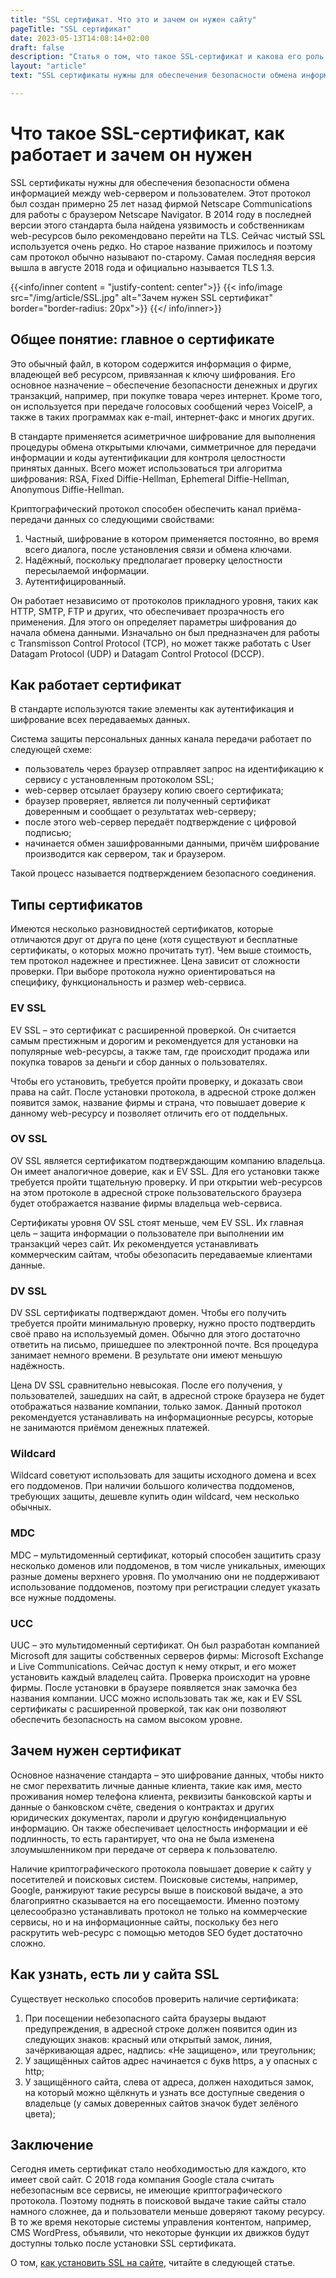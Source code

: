 ```yaml
---
title: "SSL сертификат. Что это и зачем он нужен сайту"
pageTitle: "SSL сертификат"
date: 2023-05-13T14:08:14+02:00
draft: false
description: "Статья о том, что такое SSL-сертификат и какова его роль в обеспечении безопасности транзакций на сайте. Типы сертификатов, их особенности. Как узнать, есть ли у сайта сертификат."
layout: "article"
text: "SSL сертификаты нужны для обеспечения безопасности обмена информацией между web-сервером и пользователем. Это обычный файл, в котором содержится информация о фирме, владеющей веб ресурсом, привязанная к ключу шифрования."

---
```


# Что такое SSL-сертификат, как работает и зачем он нужен

SSL сертификаты нужны для обеспечения безопасности обмена информацией между web-сервером и пользователем. Этот протокол
был создан примерно 25 лет назад фирмой Netscape Communications для работы с браузером Netscape Navigator. В 2014 году в
последней версии этого стандарта была найдена уязвимость и собственникам web-ресурсов было рекомендовано перейти на TLS.
Сейчас чистый SSL используется очень редко. Но старое название прижилось и поэтому сам протокол обычно называют
по-старому. Самая последняя версия вышла в августе 2018 года и официально называется TLS 1.3.

{{<info/inner content = "justify-content: center">}}
{{< info/image src="/img/article/SSL.jpg" alt="Зачем нужен SSL сертификат"
border="border-radius: 20px">}}
{{</ info/inner>}}

## Общее понятие: главное о сертификате

Это обычный файл, в котором содержится информация о фирме, владеющей веб ресурсом, привязанная к ключу шифрования. Его
основное назначение – обеспечение безопасности денежных и других транзакций, например, при покупке товара через
интернет. Кроме того, он используется при передаче голосовых сообщений через VoiceIP, а также в таких программах как
e-mail, интернет-факс и многих других.

В стандарте применяется асиметричное шифрование для выполнения процедуры обмена открытыми ключами, симметричное для
передачи информации и коды аутентификации для контроля целостности принятых данных. Всего может использоваться три
алгоритма шифрования: RSA, Fixed Diffie-Hellman, Ephemeral Diffie-Hellman, Anonymous Diffie-Hellman.

Криптографический протокол способен обеспечить канал приёма-передачи данных со следующими свойствами:

1. Частный, шифрование в котором применяется постоянно, во время всего диалога, после установления связи и обмена
   ключами.
2. Надёжный, поскольку предполагает проверку целостности пересылаемой информации.
3. Аутентифицированный.

Он работает независимо от протоколов прикладного уровня, таких как HTTP, SMTP, FTP и других, что обеспечивает
прозрачность его применения. Для этого он определяет параметры шифрования до начала обмена данными. Изначально он был
предназначен для работы с Transmisson Control Protocol (TCP), но может также работать с User Datagam Protocol (UDP) и
Datagam Control Protocol (DCCP).

## Как работает сертификат

В стандарте используются такие элементы как аутентификация и шифрование всех передаваемых данных.

Система защиты персональных данных канала передачи работает по следующей схеме:

* пользователь через браузер отправляет запрос на идентификацию к сервису с установленным протоколом SSL;
* web-сервер отсылает браузеру копию своего сертификата;
* браузер проверяет, является ли полученный сертификат доверенным и сообщает о результатах web-серверу;
* после этого web-сервер передаёт подтверждение с цифровой подписью;
* начинается обмен зашифрованными данными, причём шифрование производится как сервером, так и браузером.

Такой процесс называется подтверждением безопасного соединения.

## Типы сертификатов

Имеются несколько разновидностей сертификатов, которые отличаются друг от друга по цене (хотя существуют и бесплатные
сертификаты, о которых можно прочитать тут). Чем выше стоимость, тем протокол надежнее и престижнее. Цена зависит от
сложности проверки. При выборе протокола нужно ориентироваться на специфику, функциональность и размер web-сервиса.

### EV SSL

EV SSL – это сертификат с расширенной проверкой. Он считается самым престижным и дорогим и рекомендуется для установки
на популярные web-ресурсы, а также там, где происходит продажа или покупка товаров за деньги и сбор данных о
пользователях.

Чтобы его установить, требуется пройти проверку, и доказать свои права на сайт. После установки протокола, в адресной
строке должен появится замок, название фирмы и страна, что повышает доверие к данному web-ресурсу и позволяет отличить
его от поддельных.

### OV SSL

OV SSL является сертификатом подтверждающим компанию владельца. Он имеет аналогичное доверие, как и EV SSL. Для его
установки также требуется пройти тщательную проверку. И при открытии web-ресурсов на этом протоколе в адресной строке
пользовательского браузера будет отображается название фирмы владельца web-сервиса.

Сертификаты уровня OV SSL стоят меньше, чем EV SSL. Их главная цель – защита информации о пользователе при выполнении им
транзакций через сайт. Их рекомендуется устанавливать коммерческим сайтам, чтобы обезопасить передаваемые клиентами
данные.

### DV SSL

DV SSL сертификаты подтверждают домен. Чтобы его получить требуется пройти минимальную проверку, нужно просто
подтвердить своё право на используемый домен. Обычно для этого достаточно ответить на письмо, пришедшее по электронной
почте. Вся процедура занимает немного времени. В результате они имеют меньшую надёжность.

Цена DV SSL сравнительно невысокая. После его получения, у пользователей, зашедших на сайт, в адресной строке браузера
не будет отображаться название компании, только замок. Данный протокол рекомендуется устанавливать на информационные
ресурсы, которые не занимаются приёмом денежных платежей.

### Wildcard

Wildcard советуют использовать для защиты исходного домена и всех его поддоменов. При наличии большого количества
поддоменов, требующих защиты, дешевле купить один wildcard, чем несколько обычных.

### MDC

MDC – мультидоменный сертификат, который способен защитить сразу несколько доменов или поддоменов, в том числе
уникальных, имеющих разные домены верхнего уровня. По умолчанию они не поддерживают использование поддоменов, поэтому
при регистрации следует указать все нужные поддомены.

### UCC

UUC – это мультидоменный сертификат. Он был разработан компанией Microsoft для защиты собственных серверов фирмы:
Microsoft Exchange и Live Communications. Сейчас доступ к нему открыт, и его может установить каждый владелец сайта.
Проверка происходит на уровне фирмы. После установки в браузере появляется знак замочка без названия компании. UCC можно
использовать так же, как и EV SSL сертификаты с расширенной проверкой, так как они позволяют обеспечить безопасность на
самом высоком уровне.

## Зачем нужен сертификат

Основное назначение стандарта – это шифрование данных, чтобы никто не смог перехватить личные данные клиента, такие как
имя, место проживания номер телефона клиента, реквизиты банковской карты и данные о банковском счёте, сведения о
контрактах и других юридических документах, пароли и другую конфиденциальную информацию. Он также обеспечивает
целостность информации и её подлинность, то есть гарантирует, что она не была изменена злоумышленником при передаче от
сервера к пользователю.

Наличие криптографического протокола повышает доверие к сайту у посетителей и поисковых систем. Поисковые системы,
например, Google, ранжируют такие ресурсы выше в поисковой выдаче, а это благоприятно сказывается на его посещаемости.
Именно поэтому целесообразно устанавливать протокол не только на коммерческие сервисы, но и на информационные сайты,
поскольку без него раскрутить web-ресурс с помощью методов SEO будет достаточно сложно.

## Как узнать, есть ли у сайта SSL

Существует несколько способов проверить наличие сертификата:

1. При посещении небезопасного сайта браузеры выдают предупреждения, в адресной строке должен появится один из следующих
   знаков: красный или открытый замок, линия, зачёркивающая адрес, надпись: «Не защищено», или треугольник;
2. У защищённых сайтов адрес начинается с букв https, а у опасных с http;
3. У защищённого сайта, слева от адреса, должен находиться замок, на который можно щёлкнуть и узнать все доступные
   сведения о владельце (у самых доверенных сайтов значок будет зелёного цвета);

## Заключение

Сегодня иметь сертификат стало необходимостью для каждого, кто имеет свой сайт. С 2018 года компания Google стала
считать небезопасным все сервисы, не имеющие криптографического протокола. Поэтому поднять в поисковой выдаче такие
сайты стало намного сложнее, да и пользователи меньше доверяют такому ресурсу. В то же время некоторые системы
управления контентом, например, CMS WordPress, объявили, что некоторые функции их движков будут доступны только после
установки SSL сертификата.

О том, [как установить SSL на сайте](https://www.datahata.by/info/articles/kak-ustanovit-ssl-sertifikat), читайте в следующей статье. 
